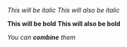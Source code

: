 *This will be italic*
_This will also be italic_

**This will be bold**
__This will also be bold__

_You can **combine** them_
